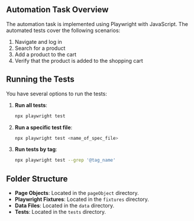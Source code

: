 ## Automation Task Overview

The automation task is implemented using Playwright with JavaScript. The automated tests cover the following scenarios:

1. Navigate and log in
2. Search for a product
3. Add a product to the cart
4. Verify that the product is added to the shopping cart

## Running the Tests

You have several options to run the tests:

1. **Run all tests**: 
   ```bash
   npx playwright test
   ```

2. **Run a specific test file**: 
   ```bash
   npx playwright test <name_of_spec_file>
   ```

3. **Run tests by tag**: 
   ```bash
   npx playwright test --grep '@tag_name'
   ```

## Folder Structure

- **Page Objects**: Located in the `pageObject` directory.
- **Playwright Fixtures**: Located in the `fixtures` directory.
- **Data Files**: Located in the `data` directory.
- **Tests**: Located in the `tests` directory.

